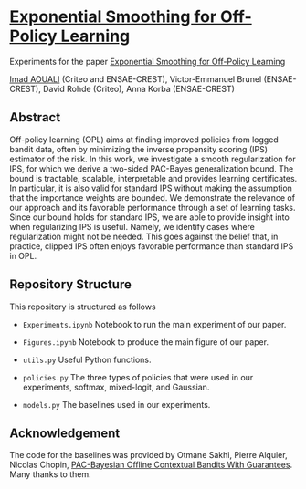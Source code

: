 # [Exponential Smoothing for Off-Policy Learning](https://proceedings.mlr.press/v202/aouali23a/aouali23a.pdf)

Experiments for the paper [Exponential Smoothing for Off-Policy Learning](https://proceedings.mlr.press/v202/aouali23a/aouali23a.pdf)

[Imad AOUALI](https://www.iaouali.com/) (Criteo and ENSAE-CREST), Victor-Emmanuel Brunel (ENSAE-CREST), David Rohde (Criteo), Anna Korba (ENSAE-CREST)

## Abstract

Off-policy learning (OPL) aims at finding improved policies from logged bandit data, often by minimizing the inverse propensity scoring (IPS) estimator of the risk. In this work, we investigate a smooth regularization for IPS, for which we derive a two-sided PAC-Bayes generalization bound. The bound is tractable, scalable, interpretable and provides learning certificates. In particular, it is also valid for standard IPS without making the assumption that the importance weights are bounded. We demonstrate the relevance of our approach and its favorable performance through a set of learning tasks. Since our bound holds for standard IPS, we are able to provide insight into when regularizing IPS is useful. Namely, we identify cases where regularization might not be needed. This goes against the belief that, in practice, clipped IPS often enjoys favorable performance than standard IPS in OPL.

## Repository Structure

This repository is structured as follows

- `Experiments.ipynb`
Notebook to run the main experiment of our paper.

- `Figures.ipynb`
Notebook to produce the main figure of our paper.

- `utils.py`
Useful Python functions.

- `policies.py`
The three types of policies that were used in our experiments, softmax, mixed-logit, and Gaussian.

- `models.py` 
The baselines used in our experiments.

[imad-email]: mailto:imadaouali9@gmail.com 

## Acknowledgement
The code for the baselines was provided by Otmane Sakhi, Pierre Alquier, Nicolas Chopin, [PAC-Bayesian Offline Contextual Bandits With Guarantees](https://proceedings.mlr.press/v202/sakhi23a/sakhi23a.pdf). Many thanks to them.
